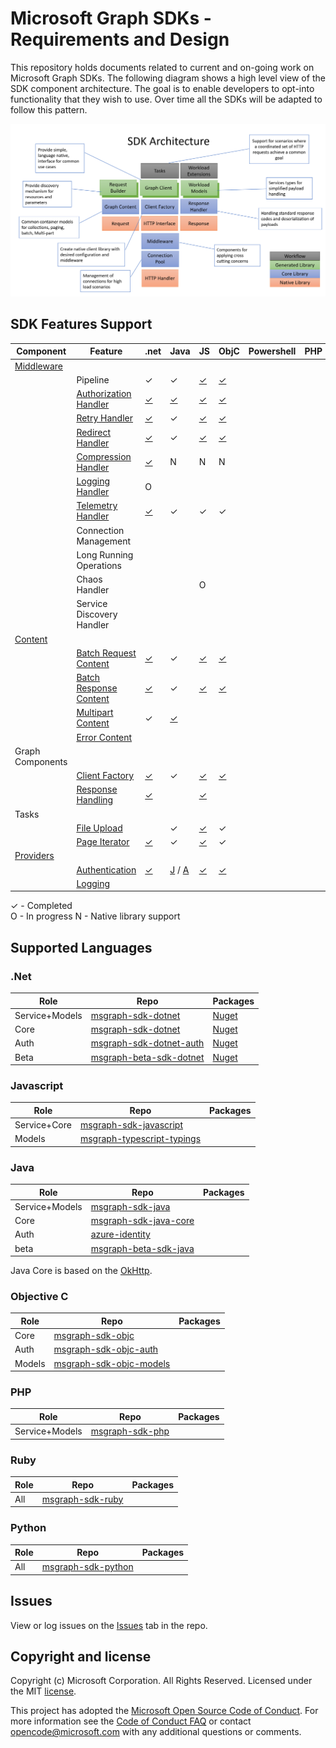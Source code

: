 # Microsoft Graph SDKs - Requirements and Design

This repository holds documents related to current and on-going work on Microsoft Graph SDKs.  The following diagram shows a high level view of the SDK component architecture. The goal is to enable developers to opt-into functionality that they wish to use.  Over time all the SDKs will be adapted to follow this pattern.

![Component Architecure](images/componentArch.png)

## SDK Features Support

| Component |Feature| .net | Java | JS | ObjC | Powershell | PHP | Ruby | Python | Go |  
|--|--|--|--|--|--|--|--|--|--|--|
|[Middleware](middleware/middleware.md)
| | Pipeline                |✓|✓|[✓][js_middleware]|[✓][objc_middleware]|||
| | [Authorization Handler](middleware/AuthorizationHandler.md)   |[✓][dotnet_authhandler] |[✓][java_authhandler]|[✓][js_authhandler]|[✓][objc_authhandler] | | |
| | [Retry Handler](middleware/RetryHandler.md)              |[✓][dotnet_retryhandler]|✓|[✓][js_retryhandler]|[✓][objc_retryhandler]| | |
| | [Redirect Handler](middleware/RedirectHandler.md)        |[✓][dotnet_redirecthandler]|✓|[✓][js_redirecthandler]|[✓][objc_redirecthandler] | | |
| | [Compression Handler](middleware/CompressionHandler.md) |[✓][dotnet_compressionhandler]|N|N|N| | |
| | [Logging Handler](middleware/LoggingHandler.md) |O| | | | | |
| | [Telemetry Handler](middleware/TelemetryHandler.md) |[✓][dotnet_telemetryhandler]|✓|✓|✓| | |
| | Connection Management | | | | | | |
| | Long Running Operations | | | | | | |
| | Chaos Handler | | |O| | | |
| | Service Discovery Handler | | | | | | |
| [Content](content/ContentArchitecturalConstraints.md)
|| [Batch Request Content](content/BatchRequestContent.md)     |[✓][dotnet_batchrequestcontent]|✓|[✓][js_batchrequestcontent]|[✓][objc_batchrequestcontent] | | |
|| [Batch Response Content](content/BatchResponseContent.md)   |[✓][dotnet_batchrequestcontent]|✓|[✓][js_batchresponsecontent] |[✓][objc_batchresponsecontent] | | |
|| [Multipart Content](content/MultipartContent.md)            |✓|[✓][java_multipartcontent]| | | | |
|| [Error Content](content/ErrorContent.md)            | | | | | | |
| Graph Components
|| [Client Factory](GraphClientFactory.md)           |[✓][dotnet_clientfactory]|✓|[✓][js_graphclientfactory]|[✓][objc_graphclientfactory]| | |
|| [Response Handling](ResponseHandler.md) |[✓][dotnet_responsehandler]| |[✓][js_responsehandler]||||
| Tasks
|| [File Upload](tasks/FileUploadTask.md)                | |✓|[✓][js_fileuploadtask] |✓| | |
|| [Page Iterator](tasks/PageIteratorTask.md)            |[✓][dotnet_pageiteratortask]|✓|[✓][js_pageiteratortask] |✓| | |
| [Providers](providers/providers.md)
|| [Authentication](providers/AuthenticationProvider.md)              |[✓][dotnet_authprovider]|[J](java_authprovider) / [A](android_authprovider) |[✓][js_authprovider]|[✓][objc_authprovider] | | |
|| [Logging](providers/LoggingProvider.md)                     | | | | | | |

✓ - Completed  
O - In progress
N - Native library support

## Supported Languages

### .Net

|Role| Repo | Packages |
|--|--|--|
|Service+Models|[msgraph-sdk-dotnet](https://github.com/microsoftgraph/msgraph-sdk-dotnet)|[Nuget](https://www.nuget.org/packages/Microsoft.Graph/)|
|Core|[msgraph-sdk-dotnet](https://github.com/microsoftgraph/msgraph-sdk-dotnet)|[Nuget](https://www.nuget.org/packages/Microsoft.Graph.Core/)|
|Auth|[msgraph-sdk-dotnet-auth](https://github.com/microsoftgraph/msgraph-sdk-dotnet-auth)|[Nuget](https://www.nuget.org/packages/Microsoft.Graph.Auth/)|
|Beta|[msgraph-beta-sdk-dotnet](https://github.com/microsoftgraph/msgraph-beta-sdk-dotnet)|[Nuget](https://www.nuget.org/packages/Microsoft.Graph.Beta/)|

### Javascript

|Role| Repo | Packages |
|--|--|--|
|Service+Core|[msgraph-sdk-javascript](https://github.com/microsoftgraph/msgraph-sdk-javascript)||
|Models|[msgraph-typescript-typings](https://github.com/microsoftgraph/msgraph-typescript-typings)|

### Java

|Role| Repo | Packages |
|--|--|--|
|Service+Models|[msgraph-sdk-java](https://github.com/microsoftgraph/msgraph-sdk-java)||
|Core|[msgraph-sdk-java-core](https://github.com/microsoftgraph/msgraph-sdk-java-core)||
|Auth|[azure-identity](https://github.com/Azure/azure-sdk-for-java/tree/master/sdk/identity/azure-identity)||
|beta|[msgraph-beta-sdk-java](https://github.com/microsoftgraph/msgraph-beta-sdk-java)||

Java Core is based on the [OkHttp](https://github.com/square/okhttp).

### Objective C

|Role| Repo | Packages |
|--|--|--|
|Core|[msgraph-sdk-objc](https://github.com/microsoftgraph/msgraph-sdk-objc)||
|Auth|[msgraph-sdk-objc-auth](https://github.com/microsoftgraph/msgraph-sdk-objc-auth)|
|Models|[msgraph-sdk-objc-models](https://github.com/microsoftgraph/msgraph-sdk-objc-models)|

### PHP

|Role| Repo | Packages |
|--|--|--|
|Service+Models|[msgraph-sdk-php](https://github.com/microsoftgraph/msgraph-sdk-php)|

### Ruby

|Role| Repo | Packages |
|--|--|--|
|All|[msgraph-sdk-ruby](https://github.com/microsoftgraph/msgraph-sdk-ruby)|

### Python

|Role| Repo | Packages |
|--|--|--|
|All|[msgraph-sdk-python](https://github.com/microsoftgraph/msgraph-sdk-python)|

## Issues

View or log issues on the [Issues](https://github.com/microsoftgraph/msgraph-sdk-design/issues) tab in the repo.

## Copyright and license

Copyright (c) Microsoft Corporation. All Rights Reserved. Licensed under the MIT [license](LICENSE).

This project has adopted the [Microsoft Open Source Code of Conduct](https://opensource.microsoft.com/codeofconduct/). For more information see the [Code of Conduct FAQ](https://opensource.microsoft.com/codeofconduct/faq/) or contact [opencode@microsoft.com](mailto:opencode@microsoft.com) with any additional questions or comments.

[java_authhandler]: https://github.com/microsoftgraph/msgraph-sdk-java-core/blob/dev/src/main/java/com/microsoft/graph/httpcore/AuthenticationHandler.java
[java_multipartcontent]: https://github.com/microsoftgraph/msgraph-sdk-java/blob/dev/src/main/java/com/microsoft/graph/models/extensions/Multipart.java

[objc_middleware]: https://github.com/microsoftgraph/msgraph-sdk-objc/blob/master/MSGraphCoreSDK/MSGraphCoreSDK/Middleware/Protocols/MSGraphMiddleware.h
[objc_authprovider]:https://github.com/microsoftgraph/msgraph-sdk-objc-auth
[objc_authhandler]: https://github.com/microsoftgraph/msgraph-sdk-objc/blob/master/MSGraphCoreSDK/MSGraphCoreSDK/Middleware/Implementations/Authentication/MSAuthenticationHandler.h
[objc_retryhandler]: https://github.com/microsoftgraph/msgraph-sdk-objc/tree/master/MSGraphCoreSDK/MSGraphCoreSDK/Middleware/Implementations/RetryHandler
[objc_redirecthandler]: https://github.com/microsoftgraph/msgraph-sdk-objc/tree/master/MSGraphCoreSDK/MSGraphCoreSDK/Middleware/Implementations/RedirectHandler
[objc_batchrequestcontent]: https://github.com/microsoftgraph/msgraph-sdk-objc/blob/master/MSGraphCoreSDK/MSGraphCoreSDK/GraphContent/BatchContent/MSBatchRequestContent.h
[objc_batchresponsecontent]: https://github.com/microsoftgraph/msgraph-sdk-objc/blob/master/MSGraphCoreSDK/MSGraphCoreSDK/GraphContent/BatchContent/MSBatchResponseContent.h
[objc_graphclientfactory]: https://github.com/microsoftgraph/msgraph-sdk-objc/blob/master/MSGraphCoreSDK/MSGraphCoreSDK/HTTPClient/MSClientFactory.h

[dotnet_authprovider]: https://github.com/microsoftgraph/msgraph-sdk-dotnet-auth
[dotnet_retryhandler]: https://github.com/microsoftgraph/msgraph-sdk-dotnet/blob/dev/src/Microsoft.Graph.Core/Requests/Middleware/RetryHandler.cs
[dotnet_redirecthandler]: https://github.com/microsoftgraph/msgraph-sdk-dotnet/blob/dev/src/Microsoft.Graph.Core/Requests/Middleware/RedirectHandler.cs
[dotnet_authhandler]: https://github.com/microsoftgraph/msgraph-sdk-dotnet/blob/dev/src/Microsoft.Graph.Core/Requests/Middleware/AuthenticationHandler.cs
[dotnet_compressionhandler]: https://github.com/microsoftgraph/msgraph-sdk-dotnet/blob/dev/src/Microsoft.Graph.Core/Requests/Middleware/CompressionHandler.cs
[dotnet_clientfactory]: https://github.com/microsoftgraph/msgraph-sdk-dotnet/blob/dev/src/Microsoft.Graph.Core/Requests/GraphClientFactory.cs
[dotnet_batchrequestcontent]: https://github.com/microsoftgraph/msgraph-sdk-dotnet/blob/dev/src/Microsoft.Graph.Core/Requests/Content/BatchRequestContent.cs
[dotnet_batchresponsecontent]: https://github.com/microsoftgraph/msgraph-sdk-dotnet/blob/dev/src/Microsoft.Graph.Core/Requests/Content/BatchResponseContent.cs
[dotnet_responsehandler]: https://github.com/microsoftgraph/msgraph-sdk-dotnet/blob/dev/src/Microsoft.Graph.Core/Requests/ResponseHandler.cs
[dotnet_pageiteratortask]: https://github.com/microsoftgraph/msgraph-sdk-dotnet/blob/dev/src/Microsoft.Graph.Core/Tasks/PageIterator.cs
[dotnet_telemetryhandler]: https://github.com/microsoftgraph/msgraph-sdk-dotnet/blob/po/telemetryHandler/src/Microsoft.Graph.Core/Requests/Middleware/TelemetryHandler.cs

[js_middleware]: https://github.com/microsoftgraph/msgraph-sdk-javascript/blob/dev/src/middleware/IMiddleware.ts
[js_authhandler]: https://github.com/microsoftgraph/msgraph-sdk-javascript/blob/dev/src/middleware/AuthenticationHandler.ts
[js_responsehandler]: https://github.com/microsoftgraph/msgraph-sdk-javascript/blob/dev/src/GraphResponseHandler.ts
[js_batchrequestcontent]: https://github.com/microsoftgraph/msgraph-sdk-javascript/blob/dev/src/content/BatchRequestContent.ts
[js_batchresponsecontent]: https://github.com/microsoftgraph/msgraph-sdk-javascript/blob/dev/src/content/BatchResponseContent.ts
[js_fileuploadtask]: https://github.com/microsoftgraph/msgraph-sdk-javascript/blob/dev/src/tasks/LargeFileUploadTask.ts
[js_pageiteratortask]: https://github.com/microsoftgraph/msgraph-sdk-javascript/blob/dev/src/tasks/PageIterator.ts
[js_redirecthandler]: https://github.com/microsoftgraph/msgraph-sdk-javascript/blob/dev/src/middleware/RedirectHandler.ts
[js_retryhandler]: https://github.com/microsoftgraph/msgraph-sdk-javascript/blob/dev/src/middleware/RetryHandler.ts
[js_graphclientfactory]: https://github.com/microsoftgraph/msgraph-sdk-javascript/blob/dev/src/HTTPClientFactory.ts
[js_authprovider]: https://github.com/microsoftgraph/msgraph-sdk-javascript/blob/dev/src/MSALAuthenticationProvider.ts
